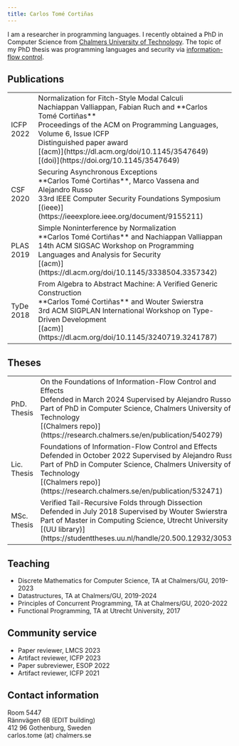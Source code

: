 ```yaml
---
title: Carlos Tomé Cortiñas
---
```


I am a researcher in programming languages. I recently obtained a PhD in
Computer Science from [Chalmers University of
Technology](https://www.chalmers.se/en/departments/cse/Pages/default.aspx). The
topic of my PhD thesis was programming languages and security via
[information-flow
control](https://en.wikipedia.org/wiki/Information_flow_(information_theory)).

## Publications
    
<table>
  <!-- <tr> -->
  <!--   <td> -->
  <!--       <div class="tag">OOPSLA 2024</div> -->
  <!--   </td> -->
  <!--   <td> -->
  <!--       <div class="title">Sensitivity by Parametricity</div> -->
  <!--       <div class="author">Elisabet Lobo-Vesga, Carlos Tomé Cortiñas, Alejandro Russo and Marco Gaboardi</div> -->
  <!--   </td> -->
  <!-- </tr> -->
  <!-- <tr> -->
    <td>
        <div class="tag">ICFP 2022</div>
    </td>
    <td>
        <div class="title">Normalization for Fitch-Style Modal Calculi</div>
        Nachiappan Valliappan, Fabian Ruch and **Carlos Tomé Cortiñas**
        <div class="venue">Proceedings of the ACM on Programming Languages, Volume 6, Issue ICFP</div>
        <div class="highlight">Distinguished paper award</div>
        [(acm)](https://dl.acm.org/doi/10.1145/3547649)
        [(doi)](https://doi.org/10.1145/3547649)
    </td>
  </tr>
  <tr>
    <td>
        <div class="tag">CSF 2020</div>
    </td>
    <td>
        <div class="title">Securing Asynchronous Exceptions</div>
        **Carlos Tomé Cortiñas**, Marco Vassena and Alejandro Russo
        <div class="venue">33rd IEEE Computer Security Foundations Symposium</div>
        [(ieee)](https://ieeexplore.ieee.org/document/9155211)
    </td>
  </tr>
  <tr>
    <td>
        <div class="tag">PLAS 2019</div>
    </td>
    <td>
        <div class="title">Simple Noninterference by Normalization</div>
        **Carlos Tomé Cortiñas** and Nachiappan Valliappan
        <div class="venue">14th ACM SIGSAC Workshop on Programming Languages and Analysis for Security</div>
        [(acm)](https://dl.acm.org/doi/10.1145/3338504.3357342)
    </td>
  </tr>
  <tr>
    <td>
        <div class="tag">TyDe 2018</div>
    </td>
    <td>
        <div class="title">From Algebra to Abstract Machine: A Verified Generic Construction</div>
        **Carlos Tomé Cortiñas** and Wouter Swierstra
        <div class="venue">3rd ACM SIGPLAN International Workshop on Type-Driven Development</div>
        [(acm)](https://dl.acm.org/doi/10.1145/3240719.3241787)
    </td>
  </tr>
</table>

<!-- ## Drafts -->

<!-- <table> -->
<!--   <tr> -->
<!--     <td> -->
<!--         <div class="title">On the Foundations of Information-Flow Control and Effects</div> -->
<!--         <div class="author">Carlos Tomé Cortiñas</div> -->
<!--         <div class="venue">PhD in Computer Science, Chalmers University of Technology</div> -->
<!--         <a  href="https://research.chalmers.se/en/publication/540279">(Chalmers)</a> -->
<!--     </td> -->
<!--   </tr> -->
<!-- </table> -->

## Theses
    
<table>
  <tr>
    <td>
        <div class="tag">PhD. Thesis</div>
    </td>
    <td>
        <div class="title">On the Foundations of Information-Flow Control and Effects</div>
        Defended in March 2024  
        Supervised by Alejandro Russo
        <div class="venue">Part of PhD in Computer Science, Chalmers University of Technology</div>
        [(Chalmers repo)](https://research.chalmers.se/en/publication/540279)
    </td>
  </tr>
  <tr>
    <td>
        <div class="tag">Lic. Thesis</div>
    </td>
    <td>
        <div class="title">Foundations of Information-Flow Control and Effects</div>
        Defended in October 2022  
        Supervised by Alejandro Russo
        <div class="venue">Part of PhD in Computer Science, Chalmers University of Technology</div>
        [(Chalmers repo)](https://research.chalmers.se/en/publication/532471)
    </td>
  </tr>
  <tr>
    <td>
        <div class="tag">MSc. Thesis</div>
    </td>
    <td>
        <div class="title">Verified Tail-Recursive Folds through Dissection</div>
        Defended in July 2018  
        Supervised by Wouter Swierstra
        <div class="venue">Part of Master in Computing Science, Utrecht University</div>
        [(UU library)](https://studenttheses.uu.nl/handle/20.500.12932/30531)
    </td>
  </tr>
</table>

## Teaching

- Discrete Mathematics for Computer Science, TA at Chalmers/GU, 2019-2023
- Datastructures, TA at Chalmers/GU, 2019-2024
- Principles of Concurrent Programming, TA at Chalmers/GU, 2020-2022
- Functional Programming, TA at Utrecht University, 2017

## Community service

- Paper reviewer, LMCS 2023
- Artifact reviewer, ICFP 2023
- Paper subreviewer, ESOP 2022
- Artifact reviewer, ICFP 2021

## Contact information

Room 5447  
Rännvägen 6B (EDIT building)  
412 96 Gothenburg, Sweden  
carlos.tome (at) chalmers.se  

